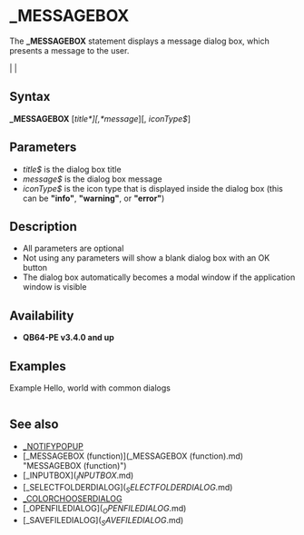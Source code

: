 # _MESSAGEBOX

The **_MESSAGEBOX** statement displays a message dialog box, which presents a message to the user.

  

|  |

## Syntax

**_MESSAGEBOX** [*title$*][, *message$*][, *iconType$*]
  

## Parameters

* *title$* is the dialog box title
* *message$* is the dialog box message
* *iconType$* is the icon type that is displayed inside the dialog box (this can be **"info"**, **"warning"**, or **"error"**)

  

## Description

* All parameters are optional
* Not using any parameters will show a blank dialog box with an OK button
* The dialog box automatically becomes a modal window if the application window is visible

  

## Availability

* **QB64-PE v3.4.0 and up**

  

## Examples

Example
Hello, world with common dialogs

``` username$ = [_INPUTBOX$](_INPUTBOX$.md)("Hello App", "Enter your name:", "anonymous") [IF](IF.md) username$ <> "" [THEN](THEN.md) _MESSAGEBOX "Hello App", "Hello " + username$, "info"  
```

  

## See also

* [_NOTIFYPOPUP](_NOTIFYPOPUP.md)
* [_MESSAGEBOX (function)](_MESSAGEBOX (function).md) "MESSAGEBOX (function)")
* [_INPUTBOX$](_INPUTBOX$.md)
* [_SELECTFOLDERDIALOG$](_SELECTFOLDERDIALOG$.md)
* [_COLORCHOOSERDIALOG](_COLORCHOOSERDIALOG.md)
* [_OPENFILEDIALOG$](_OPENFILEDIALOG$.md)
* [_SAVEFILEDIALOG$](_SAVEFILEDIALOG$.md)

  
